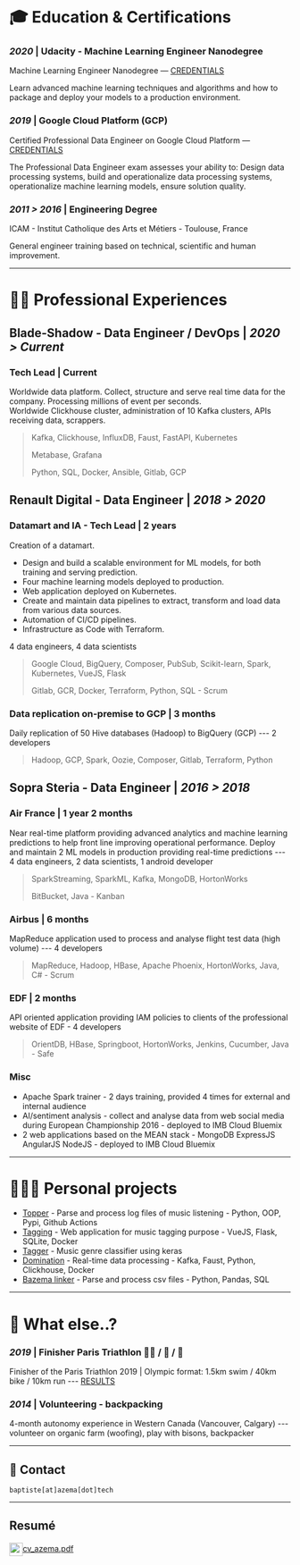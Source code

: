 # 🎓 Education & Certifications 

### *2020* | Udacity - Machine Learning Engineer Nanodegree
Machine Learning Engineer Nanodegree — <a href="https://graduation.udacity.com/confirm/STUCHQYP" target="_blank">CREDENTIALS</a>

Learn advanced machine learning techniques and algorithms and how to package
and deploy your models to a production environment.

### *2019* | Google Cloud Platform (GCP)
Certified Professional Data Engineer on Google Cloud Platform — <a href="https://www.credential.net/sdui5mmo" target="_blank">CREDENTIALS</a>

The Professional Data Engineer exam assesses your ability to:
Design data processing systems, build and operationalize data processing systems,
operationalize machine learning models, ensure solution quality.

### *2011 > 2016* | Engineering Degree

ICAM - Institut Catholique des Arts et Métiers - Toulouse, France

General engineer training based on technical, scientific and human improvement.
___
# 👨‍💻 Professional Experiences 

## Blade-Shadow - Data Engineer / DevOps | *2020 > Current* 

### Tech Lead | Current 
Worldwide data platform. Collect, structure and serve real time data for the company. 
Processing millions of event per seconds.<br>
Worldwide Clickhouse cluster, administration of 10 Kafka clusters, APIs receiving data, scrappers.

> Kafka, Clickhouse, InfluxDB, Faust, FastAPI, Kubernetes
> 
> Metabase, Grafana
> 
> Python, SQL, Docker, Ansible, Gitlab, GCP


## Renault Digital - Data Engineer | *2018 > 2020* 


### Datamart and IA - Tech Lead | 2 years
Creation of a datamart.

- Design and build a scalable environment for ML models, for both training and serving prediction.
- Four machine learning models deployed to production.
- Web application deployed on Kubernetes.
- Create and maintain data pipelines to extract, transform and load data from various data sources.
- Automation of CI/CD pipelines.
- Infrastructure as Code with Terraform.

4 data engineers, 4 data scientists

> Google Cloud, BigQuery, Composer, PubSub, Scikit-learn, Spark, Kubernetes, VueJS, Flask
>
> Gitlab, GCR, Docker, Terraform, Python, SQL - Scrum

### Data replication on-premise to GCP | 3 months
Daily replication of 50 Hive databases (Hadoop) to BigQuery (GCP) --- 2 developers

> Hadoop, GCP, Spark, Oozie, Composer, Gitlab, Terraform, Python


## Sopra Steria - Data Engineer | *2016 > 2018*


### Air France | 1 year 2 months
Near real-time platform providing advanced analytics and machine learning predictions to help front line improving operational performance.
Deploy and maintain 2 ML models in production providing real-time predictions --- 
 4 data engineers, 2 data scientists, 1 android developer

> SparkStreaming, SparkML, Kafka, MongoDB, HortonWorks
>
> BitBucket, Java - Kanban

### Airbus | 6 months
MapReduce application used to process and analyse flight test data (high volume) --- 4 developers

> MapReduce, Hadoop, HBase, Apache Phoenix, HortonWorks, Java, C# - Scrum

### EDF | 2 months
API oriented application providing IAM policies to clients of the professional website of EDF - 4 developers

> OrientDB, HBase, Springboot, HortonWorks, Jenkins, Cucumber, Java - Safe

### Misc
* Apache Spark trainer - 2 days training, provided 4 times for external and internal audience
* AI/sentiment analysis - collect and analyse data from web social media during European Championship 2016 - deployed to IMB Cloud Bluemix
* 2 web applications based on the MEAN stack - MongoDB ExpressJS AngularJS NodeJS - deployed to IMB Cloud Bluemix

___

# 🧘🏻‍♂️ Personal projects

* [Topper](https://github.com/AzemaBaptiste/topper) - Parse and process log files of music listening - Python, OOP, Pypi, Github Actions
* [Tagging](https://github.com/AzemaBaptiste/tagging) - Web application for music tagging purpose - VueJS, Flask, SQLite, Docker
* [Tagger](https://github.com/AzemaBaptiste/tagger) - Music genre classifier using keras
* [Domination](https://github.com/AzemaBaptiste/domination) - Real-time data processing - Kafka, Faust, Python, Clickhouse, Docker
* [Bazema linker](https://github.com/AzemaBaptiste/bazema_linker) - Parse and process csv files - Python, Pandas, SQL

___

# 🌴 What else..?

### *2019* | Finisher Paris Triathlon 🏊‍♂️ / 🚴 / 🏃

Finisher of the Paris Triathlon 2019 | Olympic format: 1.5km swim / 40km bike / 10km run ---
 <a href="https://resultscui.active.com/participants/38322252" target="_blank">RESULTS</a>

### *2014* | Volunteering - backpacking
4-month autonomy experience in Western Canada (Vancouver, Calgary) --- volunteer on organic farm (woofing), play with bisons, backpacker

___
## 📨 Contact

``` 
baptiste[at]azema[dot]tech
``` 

___
## Resumé

<a href="/cv_azema.pdf" target="_blank">
<img  width="24" height="24" style="vertical-align: middle" src="img/resume.png" /><span>cv_azema.pdf</span>
</a>

